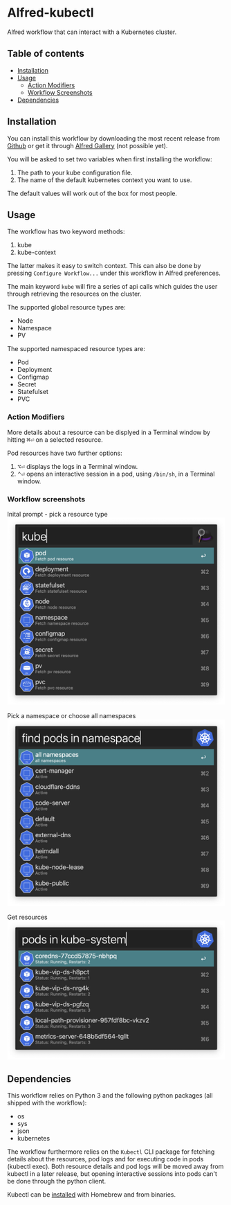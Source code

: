 # Alfred-kubectl

Alfred workflow that can interact with a Kubernetes cluster.

## Table of contents
- [Installation](#installation)
- [Usage](#usage)
  - [Action Modifiers](#action-modifiers)
  - [Workflow Screenshots](#workflow-screenshots)
- [Dependencies](#dependencies)

## Installation
You can install this workflow by downloading the most recent release from [Github](https://github.com/chrede88/alfred-kubectl/releases) or get it through [Alfred Gallery](https://alfred.app/) (not possible yet).

You will be asked to set two variables when first installing the workflow:
1) The path to your kube configuration file.
2) The name of the default kubernetes context you want to use.

The default values will work out of the box for most people.

## Usage
The workflow has two keyword methods:
1) kube
2) kube-context

The latter makes it easy to switch context. This can also be done by pressing `Configure Workflow...` under this workflow in Alfred preferences.

The main keyword `kube` will fire a series of api calls which guides the user through retrieving the resources on the cluster.

The supported global resource types are:
- Node
- Namespace
- PV

The supported namespaced resource types are:
- Pod
- Deployment
- Configmap
- Secret
- Statefulset
- PVC

### Action Modifiers
More details about a resource can be displyed in a Terminal window by hitting <kbd>⌘</kbd><kbd>⏎</kbd> on a selected resource.

Pod resources have two further options:
1) <kbd>⌥</kbd><kbd>⏎</kbd> displays the logs in a Terminal window.
2) <kbd>⌃</kbd><kbd>⏎</kbd> opens an interactive session in a pod, using `/bin/sh`, in a Terminal window.

### Workflow screenshots

Inital prompt - pick a resource type
![initial prompt](images/initial_prompt.png)

Pick a namespace or choose all namespaces
![pick namespace](images/pick_ns.png)

Get resources
![get resources](images/get_resources.png)


## Dependencies

This workflow relies on Python 3 and the following python packages (all shipped with the workflow):
- os
- sys
- json
- kubernetes

The workflow furthermore relies on the `Kubectl` CLI package for fetching details about the resources, pod logs and for executing code in pods (kubectl exec). Both resource details and pod logs will be moved away from kubectl in a later release, but opening interactive sessions into pods can't be done through the python client.

Kubectl can be [installed](https://kubernetes.io/docs/tasks/tools/install-kubectl-macos/) with Homebrew and from binaries.